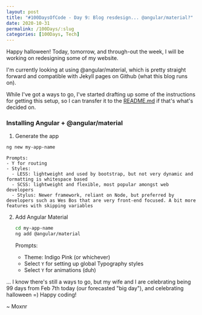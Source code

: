 ```yaml
---
layout: post
title: "#100DaysOfCode - Day 9: Blog resdesign... @angular/material?"
date: 2020-10-31
permalink: /100Days/:slug
categories: [100Days, Tech]
---
```


Happy halloween! Today, tomorrow, and through-out the week, I will be working on redesigning some of my website. 

I'm currently looking at using @angular/material, which is pretty straight forward and compatible with Jekyll pages on Github (what this blog runs on).

While I've got a ways to go, I've started drafting up some of the instructions for getting this setup, so I can transfer it to the [README.md](https://github.com/mochsner/mochsner.github.io/README.md) if that's what's decided on.

### Installing Angular + @angular/material

1. Generate the app

```bash
ng new my-app-name
```

    Prompts:
    - Y for routing
    - Styles:
      - LESS: lightweight and used by bootstrap, but not very dynamic and formatting is whitespace based
      - SCSS: lightweight and flexible, most popular amongst web developers
      - Stylus: Newer framework, reliant on Node, but preferred by developers such as Wes Bos that are very front-end focused. A bit more features with skipping variables

2. Add Angular Material

    ```bash
    cd my-app-name
    ng add @angular/material
    ```
    Prompts:
    - Theme: Indigo Pink (or whichever)
    - Select `Y` for setting up global Typography styles
    - Select `Y` for animations (duh)


... I know there's still a ways to go, but my wife and I are celebrating being 99 days from Feb 7th today (our forecasted "big day"), and celebrating halloween =) Happy coding!

~ Moxnr
